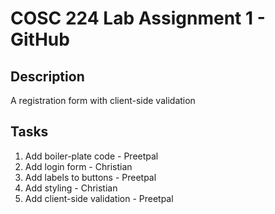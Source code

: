 # COSC 224 Lab Assignment 1 - GitHub
## Description
A registration form with client-side validation
## Tasks
1. Add boiler-plate code - Preetpal
2. Add login form - Christian
3. Add labels to buttons - Preetpal
4. Add styling - Christian
5. Add client-side validation - Preetpal
